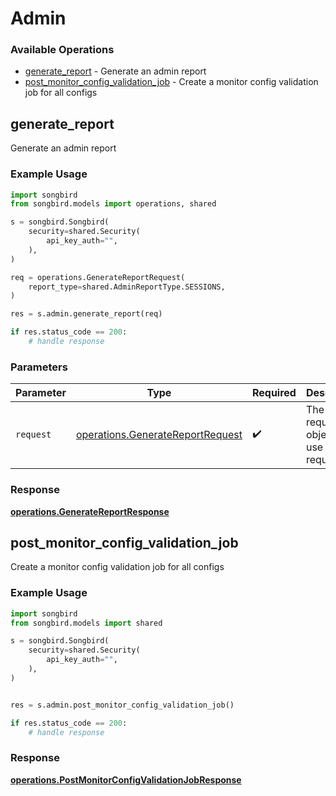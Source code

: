 # Admin

### Available Operations

* [generate_report](#generate_report) - Generate an admin report
* [post_monitor_config_validation_job](#post_monitor_config_validation_job) - Create a monitor config validation job for all configs

## generate_report

Generate an admin report

### Example Usage

```python
import songbird
from songbird.models import operations, shared

s = songbird.Songbird(
    security=shared.Security(
        api_key_auth="",
    ),
)

req = operations.GenerateReportRequest(
    report_type=shared.AdminReportType.SESSIONS,
)

res = s.admin.generate_report(req)

if res.status_code == 200:
    # handle response
```

### Parameters

| Parameter                                                                            | Type                                                                                 | Required                                                                             | Description                                                                          |
| ------------------------------------------------------------------------------------ | ------------------------------------------------------------------------------------ | ------------------------------------------------------------------------------------ | ------------------------------------------------------------------------------------ |
| `request`                                                                            | [operations.GenerateReportRequest](../../models/operations/generatereportrequest.md) | :heavy_check_mark:                                                                   | The request object to use for the request.                                           |


### Response

**[operations.GenerateReportResponse](../../models/operations/generatereportresponse.md)**


## post_monitor_config_validation_job

Create a monitor config validation job for all configs

### Example Usage

```python
import songbird
from songbird.models import shared

s = songbird.Songbird(
    security=shared.Security(
        api_key_auth="",
    ),
)


res = s.admin.post_monitor_config_validation_job()

if res.status_code == 200:
    # handle response
```


### Response

**[operations.PostMonitorConfigValidationJobResponse](../../models/operations/postmonitorconfigvalidationjobresponse.md)**

